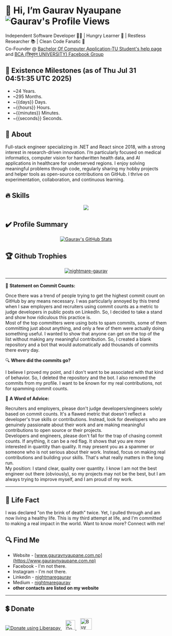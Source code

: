 # 👋 Hi, I’m Gaurav Nyaupane <img align="center" src="https://komarev.com/ghpvc/?username=nightmaregaurav&color=green" alt="Gaurav's Profile Views" />

Independent Software Developer 👨‍💻 | Hungry Learner 📖 | Restless Researcher 📚 | Clean Code Fanatic 🧹
<br/>
Co-Founder @ [Bachelor Of Computer Application-TU Student's help page](https://www.facebook.com/BachelorOfComputerApplicationTU) and [BCA (त्रिभुवन  UNIVERSITY) Facebook Group](https://www.facebook.com/groups/bcatunepal)
<br/>

## 🏃 Existence Milestones (as of Thu Jul 31 04:51:35 UTC 2025)
 - ~24 Years.
 - ~295 Months.
 - ~{{days}} Days.
 - ~{{hours}} Hours.
 - ~{{minutes}} Minutes.
 - ~{{seconds}} Seconds.

## 🤷 About
Full-stack engineer specializing in .NET and React since 2018, with a strong interest in research-driven innovation. I’m particularly focused on medical informatics, computer vision for handwritten health data, and AI applications in healthcare for underserved regions. I enjoy solving meaningful problems through code, regularly sharing my hobby projects and helper tools as open-source contributions on GitHub. I thrive on experimentation, collaboration, and continuous learning.

## 🔥 Skills
<p align="center">
  <a href="https://www.gauravnyaupane.com.np/skills">
    <img src="https://skillicons.dev/icons?i=androidstudio,atom,bash,bootstrap,c,cs,cpp,css,django,docker,dotnet,eclipse,flask,git,github,gitlab,heroku,idea,java,js,jenkins,jquery,linux,md,matlab,mongodb,mysql,nextjs,nginx,nodejs,php,postgres,postman,py,qt,react,redis,regex,sass,sqlite,selenium,ts,vim,visualstudio,vite,vscode,webpack" />
  </a>
</p>

## ✔️ Profile Summary
<p align="center">
 <a href="https://github.com/nightmaregaurav">
   <img align="center" src="https://github-readme-stats.vercel.app/api/top-langs/?username=nightmaregaurav&show_icons=true&langs_count=5&hide_border=false&theme=gruvbox" alt="Gaurav's GitHub Stats"/>
 </a>
</p>

## 🏆 Github Trophies
<p align="center">
 <a href="https://github.com/nightmaregaurav">
   <img align="center" src="https://github-profile-trophy.vercel.app/?username=nightmaregaurav&theme=matrix&no-frame=true&no-bg=true&margin-w=2" alt="nightmare-gaurav" />
 </a>
</p>

---

🧾 **Statement on Commit Counts:** 

Once there was a trend of people trying to get the highest commit count on GitHub by any means necessary. I was particularly annoyed by this trend when I saw employers and recruiters using commit counts as a metric to judge developers in public posts on LinkedIn. So, I decided to take a stand and show how ridiculous this practice is.
<br/>
Most of the top committers were using bots to spam commits, some of them committing just about anything, and only a few of them were actually doing something useful. I wanted to show that anyone can get on the top of the list without making any meaningful contribution. So, I created a blank repository and a bot that would automatically add thousands of commits there every day.


🔍 **Where did the commits go?** 

I believe I proved my point, and I don't want to be associated with that kind of behavior. So, I deleted the repository and the bot. I also removed the commits from my profile. I want to be known for my real contributions, not for spamming commit counts.


💭 **A Word of Advice:**

Recruiters and employers, please don't judge developers/engineers solely based on commit counts. It's a flawed metric that doesn't reflect a developer's true skills or contributions. Instead, look for developers who are genuinely passionate about their work and are making meaningful contributions to open source or their projects.
<br/>
Developers and engineers, please don't fall for the trap of chasing commit counts. If anything, it can be a red flag. It shows that you are more interested in quantity than quality. It may present you as a spammer or someone who is not serious about their work. Instead, focus on making real contributions and building your skills. That's what really matters in the long run.
<br/>
My position: I stand clear, quality over quantity. I know I am not the best engineer out there (obviously), so my projects may not be the best, but I am always trying to improve myself, and I am proud of my work.

---

## 🌱 Life Fact
I was declared "on the brink of death" twice. Yet, I pulled through and am now living a healthy life. This is my third attempt at life, and I'm committed to making a real impact in the world. Want to know more? Connect with me!

## 🔍 Find Me
- Website - [www.gauravnyaupane.com.np](https://www.gauravnyaupane.com.np)
- Facebook - I'm not there.
- Instagram - I'm not there.
- Linkedin - [nightmaregaurav](https://www.linkedin.com/in/nightmaregaurav)
- Medium - [nightmaregaurav](https://medium.com/@nightmaregaurav)
- <b>other contacts are listed on my website</b>

---

## 💲 Donate
<a href="https://liberapay.com/NightmareGaurav/donate" target='_blank'>
 <img alt="Donate using Liberapay" src="https://liberapay.com/assets/widgets/donate.svg">
</a>
&nbsp;&nbsp;
<a href="https://www.paypal.com/donate/?hosted_button_id=LG8Q32VA2VHT6" target='_blank'>
 <img src="https://www.paypalobjects.com/paypal-ui/logos/svg/paypal-color.svg" alt="Donate with PayPal" style="height: 30px" />
</a>
&nbsp;&nbsp;
<a href="https://ko-fi.com/R5R1YVG3T" target='_blank'>
 <img height='36' style='border:0px;height:36px;' src='https://storage.ko-fi.com/cdn/kofi3.png?v=3' border='0' alt='Buy Me a Coffee at ko-fi.com' />
</a>
<!---
nightmaregaurav/nightmaregaurav is a ✨ special ✨ repository because its `README.md` (this file) appears on your GitHub profile.
You can click the Preview link to take a look at your changes.
--->
